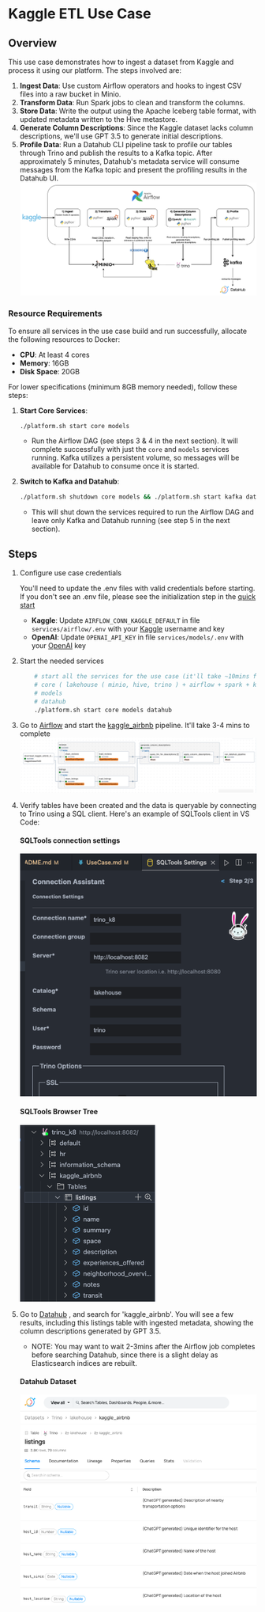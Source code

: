 # Kaggle ETL Use Case

## Overview


This use case demonstrates how to ingest a dataset from Kaggle and process it using our platform. The steps involved are:

1. **Ingest Data**: Use custom Airflow operators and hooks to ingest CSV files into a raw bucket in Minio.
2. **Transform Data**: Run Spark jobs to clean and transform the columns.
3. **Store Data**: Write the output using the Apache Iceberg table format, with updated metadata written to the Hive metastore.
4. **Generate Column Descriptions**: Since the Kaggle dataset lacks column descriptions, we'll use GPT 3.5 to generate initial descriptions.
5. **Profile Data**: Run a Datahub CLI pipeline task to profile our tables through Trino and publish the results to a Kafka topic. After approximately 5 minutes, Datahub's metadata service will consume messages from the Kafka topic and present the profiling results in the Datahub UI.
![Airflow graph](images/kaggle_overview.png)

### Resource Requirements
To ensure all services in the use case build and run successfully, allocate the following resources to Docker:
- **CPU**: At least 4 cores
- **Memory**: 16GB
- **Disk Space**: 20GB

For lower specifications (minimum 8GB memory needed), follow these steps:

1. **Start Core Services**:
    ```sh
    ./platform.sh start core models
    ```
    - Run the Airflow DAG (see steps 3 & 4 in the next section). It will complete successfully with just the `core` and `models` services running. Kafka utilizes a persistent volume, so messages will be available for Datahub to consume once it is started.

2. **Switch to Kafka and Datahub**:
    ```sh
    ./platform.sh shutdown core models && ./platform.sh start kafka datahub
    ```
    - This will shut down the services required to run the Airflow DAG and leave only Kafka and Datahub running (see step 5 in the next section).


## Steps
1. Configure use case credentials

    You'll need to update the .env files with valid credentials before starting. If you don't see an .env file, please see the initialization step in the [quick start](/README.md#quick-start)

   - **Kaggle**: Update `AIRFLOW_CONN_KAGGLE_DEFAULT` in file `services/airflow/.env` with your [Kaggle](https://www.kaggle.com/) username and key
   - **OpenAI**: Update `OPENAI_API_KEY` in file `services/models/.env` with your [OpenAI](https://openai.com/)  key

2. Start the needed services
    ````bash
        # start all the services for the use case (it'll take ~10mins for all services to start up) :
        # core ( lakehouse ( minio, hive, trino ) + airflow + spark + kafka )
        # models
        # datahub
        ./platform.sh start core models datahub
    ````

3. Go to [Airflow](http://localhost:8081/) and start the  [kaggle_airbnb](http://localhost:8081/dags/kaggle_airbnb/grid) pipeline.  It'll take 3-4 mins to complete
    ![Airflow graph](images/kaggle_airbnb_dag_graph.png)


4. Verify tables have been created and the data is queryable by connecting to Trino using a SQL client. Here's an example of SQLTools client in VS Code:

    #### SQLTools connection settings
    ![SQLTools connection settings](images/SQLTools_connection.png)

    #### SQLTools Browser Tree
    ![SQLTools Browser Tree](images/SQLTools_browser.png)

5. Go to [Datahub](http://localhost:8084/) , and search for 'kaggle_airbnb'. You will see a few results, including this listings table with ingested metadata, showing the column descriptions generated by GPT 3.5. 
    - NOTE: You may want to wait 2-3mins after the Airflow job completes before searching Datahub, since there is a slight delay as Elasticsearch indices are rebuilt.  
    #### Datahub Dataset
    ![datahub](images/datahub_listings.png)